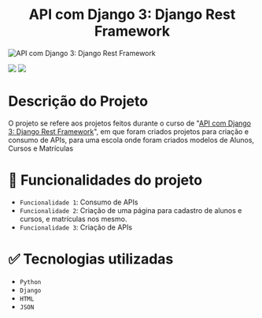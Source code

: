# <h1 align="center"> API com Django 3: Django Rest Framework </h1>
![API com Django 3: Django Rest Framework](https://user-images.githubusercontent.com/95968249/198397493-088fc1ff-2f7e-44e0-8993-54c1cca71cb3.jpg)<p align="center">

<img src="https://img.shields.io/static/v1?label=STATUS&message=FINALIZADO&color=GREEN&style=for-the-badge"/>
<img src="https://img.shields.io/github/stars/uranolais/alura-git?style=for-the-badge"/>
</p>

# Descrição do Projeto
O projeto se refere aos projetos feitos durante o curso de "[API com Django 3: Django Rest Framework](https://cursos.alura.com.br/course/api-django-3-rest-framework?preRequirementFrom=api-django-3-validacoes-buscas-filtros-deploy)",
em que foram criados projetos para criação e consumo de APIs, para uma escola onde foram criados modelos de Alunos, Cursos e Matrículas

# :hammer: Funcionalidades do projeto

- `Funcionalidade 1`: Consumo de APIs
- `Funcionalidade 2`: Criação de uma página para cadastro de alunos e cursos, e matrículas nos mesmo.
- `Funcionalidade 3`: Criação de APIs

# ✅ Tecnologias utilizadas
- `Python`
- `Django`
- `HTML`
- `JSON`

